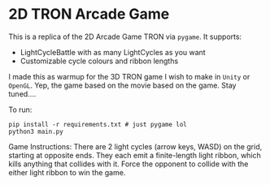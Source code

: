 # 2D TRON Arcade Game

This is a replica of the 2D Arcade Game TRON via `pygame`. It supports:
- LightCycleBattle with as many LightCycles as you want
- Customizable cycle colours and ribbon lengths

I made this as warmup for the 3D TRON game I wish to make in `Unity` or `OpenGL`. Yep, the game based on the movie based on the game. Stay tuned....

To run:
```
pip install -r requirements.txt # just pygame lol
python3 main.py
```

Game Instructions:
There are 2 light cycles (arrow keys, WASD) on the grid, starting at opposite ends. They each emit a finite-length light ribbon, which kills anything that collides with it. Force the opponent to collide with the either light ribbon to win the game.
